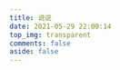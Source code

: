 ```yaml
---
title: 说说
date: 2021-05-29 22:00:14
top_img: transparent
comments: false
aside: false
---
```


<div id='speak'></speak>
<!-- 使用markdown渲染 -->
<script type="text/javascript" src="https://jsd.15xd.cn/npm/nanshen/js/blog/bb/ispeak-bber.min.js" charset="utf-8" ></script>
<!-- 不使用markdown渲染 -->
<script type="text/javascript" src="https://jsd.15xd.cn/npm/ispeak-bber/ispeak-bber.min.js" charset="utf-8" ></script>
<!-- 解析微信表情（参考：https://github.com/buddys/qq-wechat-emotion-parser） -->
<script src="https://jsd.15xd.cn/gh/buddys/qq-wechat-emotion-parser@master/dist/qq-wechat-emotion-parser.min.js"></script>
<script>
ispeakBber
    .init({
      el: '#speak', // 容器选择器
      name: 'LinMu 🦄', // 显示的昵称
      envId: 'linmu-9glf2okh61f35259', // 环境id
      region: 'ap-shanghai', // 腾讯云地址，默认为上海
      limit: 10, // 每次加载的条数，默认为5
      avatar: 'https://img.15xd.cn/img/logo.png', // 头像地址
      fromColor:'rgb(245, 150, 170)', // 下方标签背景颜色 默认 rgb(245, 150, 170)
      loadingImg: 'https://img.15xd.cn/img/loading.gif', // 自定义loading的图片，示例值为默认值
      dbName:'talks' // 数据的名称，默认talks，避免有人的命名不是这个，所以加入此配置字段。
    })
    .then(function() {
      // 哔哔加载完成后的回调函数，你可以写你自己的功能
      console.log('哔哔 加载完成 by Tianli')
    })
</script>
